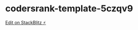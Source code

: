 # codersrank-template-5czqv9

[Edit on StackBlitz ⚡️](https://stackblitz.com/edit/codersrank-template-5czqv9)
